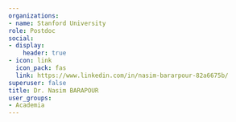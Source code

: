 ```yaml
---
organizations:
- name: Stanford University
role: Postdoc
social:
- display:
    header: true
- icon: link
  icon_pack: fas
  link: https://www.linkedin.com/in/nasim-bararpour-82a6675b/
superuser: false
title: Dr. Nasim BARAPOUR
user_groups:
- Academia
---
```


